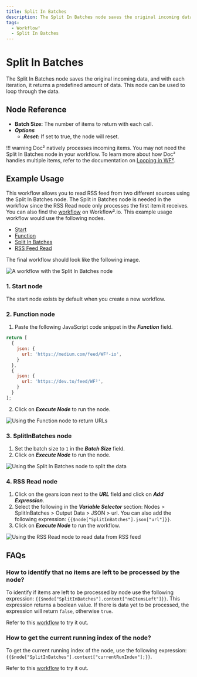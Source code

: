 ```yaml
---
title: Split In Batches
description: The Split In Batches node saves the original incoming data, and with each iteration, it returns a predefined amount of data. This node can be used to loop through the data.
tags:
  - Workflow²
  - Split In Batches
---
```


# Split In Batches

The Split In Batches node saves the original incoming data, and with each iteration, it returns a predefined amount of data. This node can be used to loop through the data.

## Node Reference

- **Batch Size:** The number of items to return with each call.
- ***Options***
    - ***Reset:*** If set to true, the node will reset.

!!! warning
    Doc² natively processes incoming items. You may not need the Split In Batches node in your workflow. To learn more about how Doc² handles multiple items, refer to the documentation on [Looping in WF²](/flow-logic/looping/).


## Example Usage

This workflow allows you to read RSS feed from two different sources using the Split In Batches node. The Split in Batches node is needed in the workflow since the RSS Read node only processes the first item it receives. You can also find the [workflow](https://WF².io/workflows/687) on Workflow².io. This example usage workflow would use the following nodes.
- [Start](/workflow/integrations/core-nodes/workflow-nodes-base.start/)
- [Function](/workflow/integrations/core-nodes/workflow-nodes-base.function/)
- [Split In Batches]()
- [RSS Feed Read](/workflow/integrations/core-nodes/workflow-nodes-base.rssFeedRead/)

The final workflow should look like the following image.

![A workflow with the Split In Batches node](/_images/integrations/core-nodes/splitinbatches/workflow.png)

### 1. Start node

The start node exists by default when you create a new workflow.


### 2. Function node

1. Paste the following JavaScript code snippet in the ***Function*** field.

```js
return [
  {
    json: {
      url: 'https://medium.com/feed/WF²-io',
    }
  },
  {
    json: {
      url: 'https://dev.to/feed/WF²',
    }
  }
];
```
2. Click on ***Execute Node*** to run the node.


![Using the Function node to return URLs](/_images/integrations/core-nodes/splitinbatches/function_node.png)


### 3. SplitInBatches node

1. Set the batch size to `1` in the ***Batch Size*** field.
2. Click on ***Execute Node*** to run the node.


![Using the Split In Batches node to split the data](/_images/integrations/core-nodes/splitinbatches/splitinbatches_node.png)


### 4. RSS Read node

1. Click on the gears icon next to the ***URL*** field and click on ***Add Expression***.
2. Select the following in the ***Variable Selector*** section: Nodes > SplitInBatches > Output Data > JSON > url. You can also add the following expression: `{{$node["SplitInBatches"].json["url"]}}`.
3. Click on ***Execute Node*** to run the workflow.


![Using the RSS Read node to read data from RSS feed](/_images/integrations/core-nodes/splitinbatches/rssfeedread_node.png)

## FAQs

### How to identify that no items are left to be processed by the node?

To identify if items are left to be processed by node use the following expression: `{{$node["SplitInBatches"].context["noItemsLeft"]}}`. This expression returns a boolean value. If there is data yet to be processed, the expression will return `false`, otherwise `true`.

Refer to this [workflow](https://WF².io/workflows/995) to try it out.

### How to get the current running index of the node?

To get the current running index of the node, use the following expression: `{{$node["SplitInBatches"].context["currentRunIndex"];}}`.

Refer to this [workflow](https://WF².io/workflows/996) to try it out.




